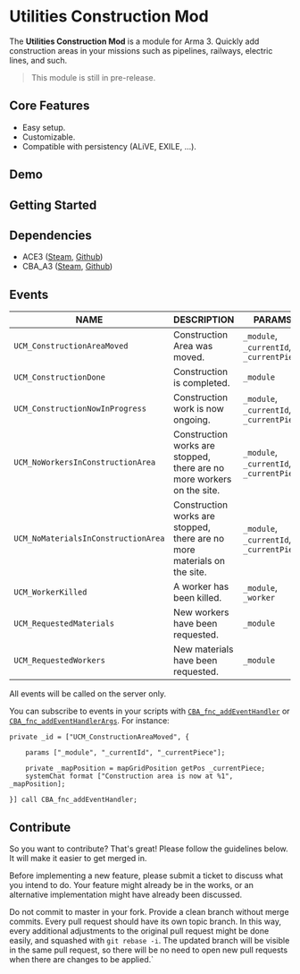 # Utilities Construction Mod

The **Utilities Construction Mod** is a module for Arma 3. Quickly add construction areas in your missions such as pipelines, railways, electric lines, and such.

> This module is still in pre-release.

## Core Features

  - Easy setup.
  - Customizable.
  - Compatible with persistency (ALiVE, EXILE, ...).

## Demo



## Getting Started



## Dependencies

  - ACE3 ([Steam](https://steamcommunity.com/sharedfiles/filedetails/?id=463939057), [Github](https://github.com/acemod/ACE3/releases/latest))
  - CBA_A3 ([Steam](https://steamcommunity.com/workshop/filedetails/?id=450814997), [Github](https://github.com/CBATeam/CBA_A3/releases/latest))

## Events

| NAME | DESCRIPTION | PARAMS
|------|------|------
| `UCM_ConstructionAreaMoved` | Construction Area was moved. | `_module`, `_currentId`, `_currentPiece`
| `UCM_ConstructionDone` | Construction is completed. | `_module`
| `UCM_ConstructionNowInProgress` | Construction work is now ongoing. | `_module`, `_currentId`, `_currentPiece`
| `UCM_NoWorkersInConstructionArea` | Construction works are stopped, there are no more workers on the site. | `_module`, `_currentId`, `_currentPiece`
| `UCM_NoMaterialsInConstructionArea` | Construction works are stopped, there are no more materials on the site. | `_module`, `_currentId`, `_currentPiece`
| `UCM_WorkerKilled` | A worker has been killed. | `_module`, `_worker`
| `UCM_RequestedMaterials` | New workers have been requested. | `_module`
| `UCM_RequestedWorkers` | New materials have been requested. | `_module`

All events will be called on the server only.

You can subscribe to events in your scripts with [`CBA_fnc_addEventHandler`](https://cbateam.github.io/CBA_A3/docs/files/events/fnc_addEventHandler-sqf.html) or [`CBA_fnc_addEventHandlerArgs`](https://cbateam.github.io/CBA_A3/docs/files/events/fnc_addEventHandlerArgs-sqf.html). For instance:

```sqf
private _id = ["UCM_ConstructionAreaMoved", {

	params ["_module", "_currentId", "_currentPiece"];

	private _mapPosition = mapGridPosition getPos _currentPiece;
	systemChat format ["Construction area is now at %1", _mapPosition];

}] call CBA_fnc_addEventHandler;
```


## Contribute

So you want to contribute? That's great! Please follow the guidelines below. It will make it easier to get merged in.

Before implementing a new feature, please submit a ticket to discuss what you intend to do. Your feature might already be in the works, or an alternative implementation might have already been discussed.

Do not commit to master in your fork. Provide a clean branch without merge commits. Every pull request should have its own topic branch. In this way, every additional adjustments to the original pull request might be done easily, and squashed with `git rebase -i`. The updated branch will be visible in the same pull request, so there will be no need to open new pull requests when there are changes to be applied.`
